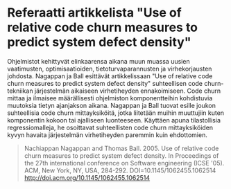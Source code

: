 # Referaatti artikkelista "Use of relative code churn measures to predict system defect density"

Ohjelmistot kehittyvät elinkaarensa aikana muun muassa uusien vaatimusten, optimisaatioiden, tietoturvaparannusten ja virhekorjausten johdosta. Nagappan ja Ball esittävät artikkelissaan "Use of relative code churn measures to predict system defect density" suhteellisen code churn-tekniikan järjestelmän aikaiseen virhetiheyden ennakoimiseen. Code churn mittaa ja ilmaisee määrällisesti ohjelmiston komponentteihin kohdistuvia muutoksia tietyn ajanjakson aikana. Nagappan ja Ball tuovat esille joukon suhteellisia code churn mittayksiköitä, jotka liitetään muihin muuttujiin kuten komponentin kokoon tai ajalliseen luonteeseen. Käyttäen apuna tilastollisia regressiomalleja, he osoittavat suhteellisten code churn mittayksiköiden kyvyn havaita järjestelmän virhetiheyden paremmin kuin ehdottomien.

> Nachiappan Nagappan and Thomas Ball. 2005. Use of relative code churn measures to predict system defect density. In Proceedings of the 27th international conference on Software engineering (ICSE '05). ACM, New York, NY, USA, 284-292. DOI=10.1145/1062455.1062514 http://doi.acm.org/10.1145/1062455.1062514